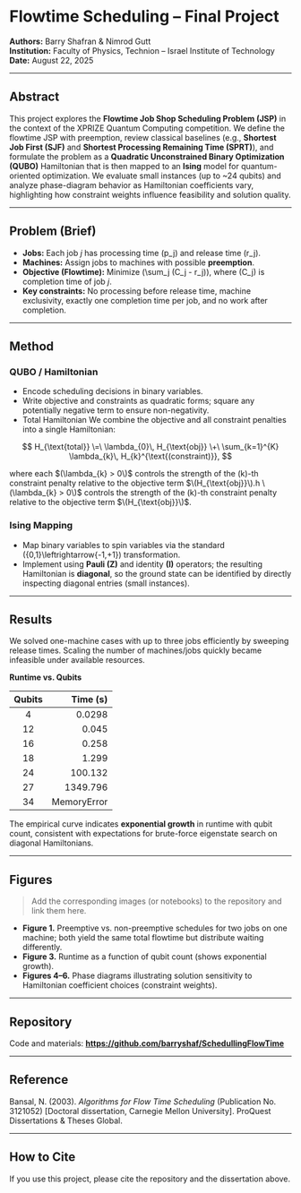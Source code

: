 # Flowtime Scheduling – Final Project

**Authors:** Barry Shafran & Nimrod Gutt  
**Institution:** Faculty of Physics, Technion – Israel Institute of Technology  
**Date:** August 22, 2025

---

## Abstract
This project explores the **Flowtime Job Shop Scheduling Problem (JSP)** in the context of the XPRIZE Quantum Computing competition. We define the flowtime JSP with preemption, review classical baselines (e.g., **Shortest Job First (SJF)** and **Shortest Processing Remaining Time (SPRT)**), and formulate the problem as a **Quadratic Unconstrained Binary Optimization (QUBO)** Hamiltonian that is then mapped to an **Ising** model for quantum-oriented optimization. We evaluate small instances (up to ~24 qubits) and analyze phase-diagram behavior as Hamiltonian coefficients vary, highlighting how constraint weights influence feasibility and solution quality.

---

## Problem (Brief)
- **Jobs:** Each job *j* has processing time \(p_j\) and release time \(r_j\).  
- **Machines:** Assign jobs to machines with possible **preemption**.  
- **Objective (Flowtime):** Minimize \(\sum_j (C_j - r_j)\), where \(C_j\) is completion time of job *j*.  
- **Key constraints:** No processing before release time, machine exclusivity, exactly one completion time per job, and no work after completion.

---

## Method
### QUBO / Hamiltonian
- Encode scheduling decisions in binary variables.
- Write objective and constraints as quadratic forms; square any potentially negative term to ensure non-negativity.
- Total Hamiltonian
We combine the objective and all constraint penalties into a single Hamiltonian:

$$
H_{\text{total}} \=\ \lambda_{0}\, H_{\text{obj}} \+\ \sum_{k=1}^{K} \lambda_{k}\, H_{k}^{\text{(constraint)}},
$$

where each $(\lambda_{k} > 0\)$ controls the strength of the \(k\)-th constraint penalty relative to the objective term $\(H_{\text{obj}}\).h \(\lambda_{k} > 0\)$ controls the strength of the \(k\)-th constraint penalty relative to the objective term $\(H_{\text{obj}}\)$.

### Ising Mapping
- Map binary variables to spin variables via the standard \(\{0,1\}\leftrightarrow\{-1,+1\}\) transformation.
- Implement using **Pauli \(Z\)** and identity **\(I\)** operators; the resulting Hamiltonian is **diagonal**, so the ground state can be identified by directly inspecting diagonal entries (small instances).

---

## Results
We solved one-machine cases with up to three jobs efficiently by sweeping release times. Scaling the number of machines/jobs quickly became infeasible under available resources.

**Runtime vs. Qubits**

| Qubits | Time (s)  |
|:------:|----------:|
|   4    |   0.0298  |
|  12    |   0.045   |
|  16    |   0.258   |
|  18    |   1.299   |
|  24    | 100.132   |
|  27    | 1349.796  |
|  34    | MemoryError |

The empirical curve indicates **exponential growth** in runtime with qubit count, consistent with expectations for brute-force eigenstate search on diagonal Hamiltonians.

---

## Figures
> Add the corresponding images (or notebooks) to the repository and link them here.

- **Figure 1.** Preemptive vs. non-preemptive schedules for two jobs on one machine; both yield the same total flowtime but distribute waiting differently.  
- **Figure 3.** Runtime as a function of qubit count (shows exponential growth).  
- **Figures 4–6.** Phase diagrams illustrating solution sensitivity to Hamiltonian coefficient choices (constraint weights).

---

## Repository
Code and materials: **https://github.com/barryshaf/SchedullingFlowTime**

---

## Reference
Bansal, N. (2003). *Algorithms for Flow Time Scheduling* (Publication No. 3121052) [Doctoral dissertation, Carnegie Mellon University]. ProQuest Dissertations & Theses Global.

---

## How to Cite
If you use this project, please cite the repository and the dissertation above.

